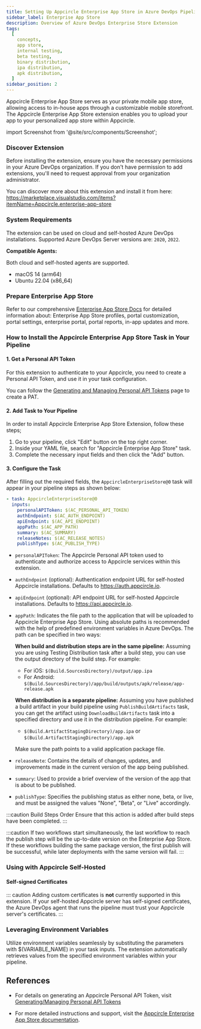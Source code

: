 ```yaml
---
title: Setting Up Appcircle Enterprise App Store in Azure DevOps Pipeline
sidebar_label: Enterprise App Store
description: Overview of Azure DevOps Enterprise Store Extension
tags:
  [
    concepts,
    app store,
    internal testing,
    beta testing,
    binary distribution,
    ipa distribution,
    apk distribution,
  ]
sidebar_position: 2
---
```


<!-- ATTENTION: Documentation at README of this extension's repository
has table of contents that references to the titles in this document. -->

Appcircle Enterprise App Store serves as your private mobile app store, allowing access to in-house apps through a customizable mobile storefront. The Appcircle Enterprise App Store extension enables you to upload your app to your personalized app store within Appcircle.

import Screenshot from '@site/src/components/Screenshot';

### Discover Extension

Before installing the extension, ensure you have the necessary permissions in your Azure DevOps organization. If you don't have permission to add extensions, you'll need to request approval from your organization administrator.

You can discover more about this extension and install it from here:
https://marketplace.visualstudio.com/items?itemName=Appcircle.enterprise-app-store

### System Requirements

The extension can be used on cloud and self-hosted Azure DevOps installations. Supported Azure DevOps Server versions are: `2020`, `2022`.

**Compatible Agents:**

Both cloud and self-hosted agents are supported.

- macOS 14 (arm64)
- Ubuntu 22.04 (x86_64)

### Prepare Enterprise App Store

Refer to our comprehensive [Enterprise App Store Docs](/enterprise-app-store) for detailed information about: Enterprise App Store profiles, portal customization, portal settings, enterprise portal, portal reports, in-app updates and more.

### How to Install the Appcircle Enterprise App Store Task in Your Pipeline

#### 1. Get a Personal API Token

For this extension to authenticate to your Appcircle, you need to create a Personal API Token, and use it in your task configuration.

You can follow the [Generating and Managing Personal API Tokens](https://docs.appcircle.io/appcircle-api-and-cli/api-authentication#generatingmanaging-the-personal-api-tokens) page to create a PAT.

#### 2. Add Task to Your Pipeline

In order to install Appcircle Enterprise App Store Extension, follow these steps;

1. Go to your pipeline, click "Edit" button on the top right corner.
   <Screenshot url='https://cdn.appcircle.io/docs/assets/testing-distribution-azure-pipeline-edit.png' />
2. Inside your YAML file, search for "Appcircle Enterprise App Store" task.
   <Screenshot url='https://cdn.appcircle.io/docs/assets/SP-242_azure_ent_store_task.png' />
3. Complete the necessary input fields and then click the "Add" button.

#### 3. Configure the Task

After filling out the required fields, the `AppcircleEnterpriseStore@0` task will appear in your pipeline steps as shown below:

```yaml
- task: AppcircleEnterpriseStore@0
  inputs:
    personalAPIToken: $(AC_PERSONAL_API_TOKEN)
    authEndpoint: $(AC_AUTH_ENDPOINT)
    apiEndpoint: $(AC_API_ENDPOINT)
    appPath: $(AC_APP_PATH)
    summary: $(AC_SUMMARY)
    releaseNotes: $(AC_RELEASE_NOTES)
    publishType: $(AC_PUBLISH_TYPE)
```

- `personalAPIToken`: The Appcircle Personal API token used to authenticate and authorize access to Appcircle services within this extension.
- `authEndpoint` (optional): Authentication endpoint URL for self-hosted Appcircle installations. Defaults to https://auth.appcircle.io.
- `apiEndpoint` (optional): API endpoint URL for self-hosted Appcircle installations. Defaults to https://api.appcircle.io.
- `appPath`: Indicates the file path to the application that will be uploaded to Appcircle Enterprise App Store. Using absolute paths is recommended with the help of predefined environment variables in Azure DevOps. The path can be specified in two ways:

  **When build and distribution steps are in the same pipeline:**
  Assuming you are using Testing Distribution task after a build step, you can use the output directory of the build step. For example:
  - For iOS: `$(Build.SourcesDirectory)/output/app.ipa`
  - For Android: `$(Build.SourcesDirectory)/app/build/outputs/apk/release/app-release.apk`
  
  **When distribution is a separate pipeline:**
  Assuming you have published a build artifact in your build pipeline using `PublishBuildArtifacts` task, you can get the artifact using `DownloadBuildArtifacts` task into a specified directory and use it in the distribution pipeline. For example:
  - `$(Build.ArtifactStagingDirectory)/app.ipa` or `$(Build.ArtifactStagingDirectory)/app.apk`
  
  Make sure the path points to a valid application package file.

- `releaseNote`: Contains the details of changes, updates, and improvements made in the current version of the app being published.
- `summary`: Used to provide a brief overview of the version of the app that is about to be published.
- `publishType`: Specifies the publishing status as either none, beta, or live, and must be assigned the values "None", "Beta", or "Live" accordingly.

:::caution Build Steps Order
Ensure that this action is added after build steps have been completed.
:::

:::caution
If two workflows start simultaneously, the last workflow to reach the publish step will be the up-to-date version on the Enterprise App Store. If these workflows building the same package version, the first publish will be successful, while later deployments with the same version will fail.
:::

### Using with Appcircle Self-Hosted

#### Self-signed Certificates

::: caution
Adding custom certificates is **not** currently supported in this extension. If your self-hosted Appcircle server has self-signed certificates, the Azure DevOps agent that runs the pipeline must trust your Appcircle server's certificates.
:::

### Leveraging Environment Variables

Utilize environment variables seamlessly by substituting the parameters with $(VARIABLE_NAME) in your task inputs. The extension automatically retrieves values from the specified environment variables within your pipeline.

## References

- For details on generating an Appcircle Personal API Token, visit [Generating/Managing Personal API Tokens](/appcircle-api-and-cli/api-authentication#generatingmanaging-the-personal-api-tokens)

- For more detailed instructions and support, visit the [Appcircle Enterprise App Store documentation](/enterprise-app-store).
